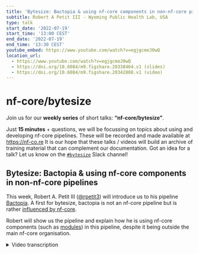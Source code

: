 ```yaml
---
title: 'Bytesize: Bactopia & using nf-core components in non-nf-core pipelines'
subtitle: Robert A Petit III - Wyoming Public Health Lab, USA
type: talk
start_date: '2022-07-19'
start_time: '13:00 CEST'
end_date: '2022-07-19'
end_time: '13:30 CEST'
youtube_embed: https://www.youtube.com/watch?v=egjgcmeJ0wQ
location_url:
  - https://www.youtube.com/watch?v=egjgcmeJ0wQ
  - https://doi.org/10.6084/m9.figshare.20338464.v1 (slides)
  - https://doi.org/10.6084/m9.figshare.20342808.v1 (video)
---
```


# nf-core/bytesize

Join us for our **weekly series** of short talks: **“nf-core/bytesize”**.

Just **15 minutes** + questions, we will be focussing on topics about using and developing nf-core pipelines.
These will be recorded and made available at <https://nf-co.re>
It is our hope that these talks / videos will build an archive of training material that can complement our documentation. Got an idea for a talk? Let us know on the [`#bytesize`](https://nfcore.slack.com/channels/bytesize) Slack channel!

## Bytesize: Bactopia & using nf-core components in non-nf-core pipelines

This week, Robert A. Petit III ([@rpetit3](https://github.com/rpetit3)) will introduce us to his pipeline [Bactopia](https://github.com/bactopia/bactopia). A first for bytesize, bactopia is not an nf-core pipeline but is rather [influenced by nf-core](https://bactopia.github.io/acknowledgements/#nf-core).

Robert will show us the pipeline and explain how he is using nf-core components (such as [modules](https://nf-co.re/modules)) in this pipeline, despite it being outside the main nf-core organisation.

<details markdown="1"><summary>Video transcription</summary>
**Note: The content has been edited for reader-friendliness**

[0:01](https://www.youtube.com/watch?v=egjgcmeJ0wQ&t=1)
Hello everyone my name is Franziska Bonath, I'm the today's host for the bite size talk and with me is Robert Petit. He is from the Wyoming public health laboratory and is going to talk about bactopia which is not part of nf-core but it's using nf-core components and nf-core pipelines, so off to you!

[0:28](https://www.youtube.com/watch?v=egjgcmeJ0wQ&t=28)
I'm so sorry I did mute you by mistake. You can unmute yourself. I'm sure...
There we go!
I'm so sorry!
No don't worry about it!

[0:50](https://www.youtube.com/watch?v=egjgcmeJ0wQ&t=50)
Thank you for having me. I'm super excited to be here today. I'll just be introducing you to bactopia. I'll give you a few use cases of how I'm using
nf-core components in bactopia. But first a little motivation on how bactopia came up. Over the last 10 years we saw a a quite nice growth in the publicly available bacterial genomes. From ENA/SRA/DDBJ we went from about 7500 in 2010 to about 1.5 million. While that pales in comparison to COVID, which I think is 12 million plus now, for bacteria that is quite a lot. Over these last 10 years we've also seen the rise of containers and package managers, such as docker, singularity and bioconda. And then workflow managers and the curators behind those, such as nextflow and nf-core. At 2010 maybe we couldn't use all the data but it really starts in 2022, it really makes you wonder: can we make use of all these publicly developed genomes? In 2010 I remember, passing tar balls with binaries and then emailing the sequencing instrument groups say "can I get a binary to your assembler?" and stuff like that. There was no real... It was just "make install" and hope it installs.

[2:28](https://www.youtube.com/watch?v=egjgcmeJ0wQ&t=148)
Now in 2022 I think we have the tools and we have the talent to start gluing all this stuff together and start using these data in our own analyses. Once you know why would we want to use this data. A good example is, if you have a small outbreak at your local hospital, or a foodborne illness that comes out of some carnivor and you want to compare your genomes to what's already been sequenced. That's a nice use case of making use of those 1.5 million genomes that are available. To address this, Tim Read, who's at Emory University and was my master's and phd mentor, him and I develop bactopia, which is a nextflow DSL2 pipeline for the complete analysis of bacterial genomes. Because it's written in nextflow you can go from a single genome to tens of thousands of genomes with a simple parameter change.

[3:33](https://www.youtube.com/watch?v=egjgcmeJ0wQ&t=213)
We were able to use bactopia to process six to seven thousand genomes in just five days using AWS. A lot of that was being able to prototype on a laptop and then switch to our AWS profile and "boom!", we're off and going. Kudos to the nextflow for most of that. In bactopia we try to include as many nf-core practices as we can, to ensure things like reproducibility and audit logs and all that. Because it's nextflow it's extremely portable and you can go laptop, HPC at your university or something between all the cloud platforms within just a few parameter changes.

[4:28](https://www.youtube.com/watch?v=egjgcmeJ0wQ&t=268)
A few highlights about bactopia. It supports Illumina and nanopore reads. These can be from your local machine or from publicly available databases, such as SRA or ENA. It includes more than 140 bioinformatic tools. There are 45 bactopia tools, which are completely separate workflows, which I'll get into shortly. It's been extensively tested with more than 100 tests, tested more than 10.000 output files. It's easily installed through bioconda, docker, or singularity and I've gone through great efforts to make sure it's well documented.

[5:09](https://www.youtube.com/watch?v=egjgcmeJ0wQ&t=309)
Some design principles behind bactopia. One bactopia requires all tools that are included in it to be available from bioconda. The main reasons is because it's 2022. People shouldn't have to figure out how to install a tool now. It should be able to either use a container or some sort of conda. It should be an easy, simple process and because bioconda has the downstream containerization, so every recipe gets a docker container through bio-containers and a singularity image through galaxy project, we have all those tools necessary to start using these immediately. I also require all modules and bactopia tools to also be available from nf-core modules. If it's not there we add it. Bactopia should be easy to install and adaptable to the user's needs. Converting to DSL2 has made this much, much easier.

[6:14](https://www.youtube.com/watch?v=egjgcmeJ0wQ&t=374)
There are three sides to bactopia. You can think of these as checkpoints between the three. There's bactopia helpers, bactopia and bactopia tools. The bactopia helpers help you get started using bactopia. These are your pre-analysis steps or some commands to post analysis get information. One is the bactopia citations, which will print out citations for all the tools used by bactopia. The bactopia datasets command allows you to go and download publicly available data sets, that can supplement your analysis. These include things like refseq and genbank sketches, as well as pub msc schemas and many more. The bactopia download command will pre-build conda environments for you, pool docker containers or download singularity images as a pre-step. That way you're not doing that while you're starting to process the nextflow. The bactopia preparer will create a file of file name similar to the sample sheet that you see in many of the nf-core pipelines. This allows you to really process as many genomes as you want. The bactopia search, one of my favorite, it takes a query, queries ena's api, then returns a list of experiment accessions that you can then feed to bactopia to download and start processing.

[7:49](https://www.youtube.com/watch?v=egjgcmeJ0wQ&t=469)
The main bactopia pipeline includes all the standard steps in a bacterial genome analysis: Gather samples, QC the reads, the simple genomes. You can sketch your genomes and then query against RefSeq or GenBank, call SNPs, ... All the standard things that you would expect in a bacterial genomics pipeline. It allows Illumina or nanopore reads, SRA accessions, NCBI accessions or local assemblies, if for some reason that's all you have. There are all also some jump off, where basically the sample will stop being processed, if there's things such as poor quality, something that's gonna likely cause downstream failure. Bactopia will do its best to catch those, so that way it doesn't stop the whole pipeline. Once everything's processed you get it in this nice standard directory structure. It's this directory structure that bactopia tools take advantage of. Bactopia tools are essentially more workflows for more science. By looking at that standard directory structure, you can run a bactopia tool, which can include a single tool like Kleborate or TB Profiler, and then it'll go and find the files that it needs and run everything for you. You can connect multiple modules together for something like a pangenome type analysis, where you're running PIRATE and creating a core genome phylogeny. The bactopia tools, because of the directory structure, will find all those files that you need. There are currently more than 45 different bactopia tools. Because it is DSL2 I've been able to framework this and make it a streamlined process.

[9:46](https://www.youtube.com/watch?v=egjgcmeJ0wQ&t=586)
In just a few steps you can go from raw data to investigative results: (1) Sequence your genomes, (2) install bactopia through conda, docker, singularity, (3) if you want to include public data you can use bactopia search. (4) If you want to include publicly available data sets, which I always recommend to supplement your analysis, use the bactopia datasets command, and then (5) you can create a file of file names to process thousands of genomes, if you want to using bacteria prepare. You use (6) the bactopia command to process all your your samples independently and then (7) further analyze these with bacteria tools. (8) By the end of it you just have a bunch of output files that you get to sift through and figure out: can we answer our question, that we hopefully asked before sequencing these genomes.

[10:43](https://www.youtube.com/watch?v=egjgcmeJ0wQ&t=643)
Most of this has been made easier and more achievable in bactopia by adopting nf-core components. If you're on the outside wondering, should I make an nf-core pipeline or should I just keep doing what I'm doing and start adopting some of their practices, or should I just go do my own thing, I think you're the target audience here. Over these next few slides you can get an idea of how I am making use of numerous nf-core components, without actually being an nf-core pipeline. Honestly, I don't think it's so much about the nf-core practices and components and more about the people behind nf-core. You jump on the slack group, and you got a question, and there's many people that are willing to help out. They've probably seen it, especially many of the error messages that you come about in bioinformatics. I think at minimum you should hop onto the slack group and just start participating and get an idea of all the things happening with nexflow.

[12:02](https://www.youtube.com/watch?v=egjgcmeJ0wQ&t=722)
Here are a few ways I'm making use of nf-core components in bactopia. First the nf-core library, which is that lib folder in all the nf-core pipelines. Bactopia has 45 different workflows that you can execute from a single entry point. So there's a parameter that says "I want to run the pan genome bactopia tool" or "I want to run the bactopia main workflow". Those all come in through the same main .nf file. To achieve this I adapted the nf-core library, because 1, it handles all the argument parts, and it has super nice outputs. It does audit and you can set it up to send emails and all that. Also by using that, you set yourself up to be compatible with nextflow tower, which is quite nice.
But I wanted to be able to programmatically import config and json files. On the bactopia side, I have a dynamic import, that looks at a workflow config and determines based on that, which files it needs to import. That way I can run 45+ different workflows from the same entry point, which is quite nice, because previously it would have been 45 different main .workflows that I was maintaining.

[13:32](https://www.youtube.com/watch?v=egjgcmeJ0wQ&t=812)
Nf-core modules in bactopia. When I converted DSL2, it was suggested to me that I should consider making use of nf-core modules. I had previously participated in some of the hackathons and was quite fond of nf-core modules, so it was super easy to say, okay, if I'm going to include a bactopia tool, it should also be on nf-core modules.

[13:56](https://www.youtube.com/watch?v=egjgcmeJ0wQ&t=836)
On the bactopia side, I do some slight modifications. These slides will be available later. There's links to compare the two, there's many links in in these slides. Some of those modifications are mostly just adapting to use pre-built conda environments. Just the way I import and export files. I've also adopted a similar pytest framework for bactopia, that is implemented in nf-core modules. This allows me to test every step in bactopia and bactopia tools. This has saved my butt quite a bit, when it comes to submitting a new release. Typically it's the conda side where something has changed with the package solver. This also allows me to use self-hosted github action runner. Those modules, like gtdb, which use large databases, are being tested with a real database on my self-hosted github action runner. There's that side effect that we're validating indirectly the nf-core module.

[15:05](https://www.youtube.com/watch?v=egjgcmeJ0wQ&t=905)
Finally, I used the the meta .yaml template for documentation. When I first saw that meta .yaml I was "oh, that would be nice to just build documentation from". I add stuff like citations, some markdown tables and output trees. The yamls are then used to build the documentation using Jinja2 templates, Mkdocs material and github actions. This has really saved me a lot of time, by allowing me to write the documentation while building bactopia.

[15:38](https://www.youtube.com/watch?v=egjgcmeJ0wQ&t=938)
What's next for bactopia? I am always waiting to see what's next for nf-core and in the background saying "hey, should I use this or not?". I'm starting to look into multi-qc modules, because bactopia needs some sort of report generation. There will always be more nf-core modules that I'm submitting, because there's always more bactopia tools I want to submit or implement. I really have my eyes on the that issue on nextflow about the future of the config files, because the way I use config files. That could have some some downstream effects on bactopia. I'm interested in making a custom workflow for surveillance, here at bactopia. The more I use rich-click I just want to rich-click everything. Expect an enhanced cli here soon.
Don't hesitate to reach out if you think I can help you get started on your non nf-core pipeline and using nf-core modules.

[16:37](https://www.youtube.com/watch?v=egjgcmeJ0wQ&t=997)
Thank you and I will take any questions folks have.
(host) Thank you very much. I have enable now for everyone to unmute themselves, if they have questions. Otherwise we can start with the one question that is already in the chat, which is from Olaitan. He is asking: "it seems like bactopia is not in the APT repository, could you work on including it?"
(answer) I don't know much about including tools in the apt repository. It is available from bioconda, so you can "conda install" bactopia. I think there would be many components of bactopia, that aren't in the APT repository, so I don't know how that would work. It would be something you would have to add all the dependencies to the APT repository, and I think the time required for that and the learning, I don't have the bandwidth for at the moment. Definitely consider using the bioconda install and then from there you can use conda docker singularity.

[17:55](https://www.youtube.com/watch?v=egjgcmeJ0wQ&t=1075)
(host) okay thank you. Are there any more questions from the audience?

(question) I do have a follow-up question. It's not really based on the APT repository thing, it's the the workflow. In terms of the different steps, that bactopia does. I didn't get what Robert meant by the final step that he talked about. Something about the analysis. I was wondering what are the specific things, like what are you measuring at the end of the day with bactopia? Specifically in terms of the omics analysis.
(answer) It's going to include pretty much all your standard bacterial genomics. You're going to qc the reads, how well did you sequence your sample, what's the average read length, all that fun stuff. Then it's going to characterize your sample. what nst schema? Does it have certain antibiotic resistance genes that you may be interested in? Does it have snips and endels against a reference genome that you selected? How does it compare to public available genomes, does it look like what you expected? If you thought you sequenced the staph aureus, and you know it came up as looking more like enterococcus, that's something. Those are the type of analysis results. On the bactopia documentation there's an overview of the workflow at each step and then output overviews on all the output files that you get for both bactopia and all the bactopia tools. Those output give you a description of what's in the each of the files.

[19:52](https://www.youtube.com/watch?v=egjgcmeJ0wQ&t=1192)
(question) Okay thanks! My final question is, I saw you integrated this with illumina reads and I believe nanopore reads. What happened to pacbio?
(answer) Honestly I just haven't been exposed to pacbio data much so far in my analyses and my studies. I think if I start using pacbio, then pacbio data will come in, otherwise I think I would need support from the community to add that type. Just because I don't have the opportunity to use it on a daily basis like I do illumina and nanopore. We need someone else to help out there.
(from audience) cool, thanks! Great job! thank you!
(host) thank you very much, are there any other questions?

[20:55](https://www.youtube.com/watch?v=egjgcmeJ0wQ&t=1255)
(host) I don't see anything pop up so, I would like to thank you again, Robert. Everyone else, there is always the chance to ask more questions, if they come later, at the bite size channel on slack. I guess you can also contact Robert directly and this video will also be uploaded to youtube. I would like to thank, apart from Robert of course, the Chan Zuckerberg Initiative, who is funding these talks, and thank you everyone for joining in. Thank you.

</details>

